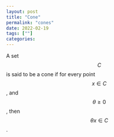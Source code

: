 ```yaml
---
layout: post
title: "Cone"
permalink: "cones"
date: 2022-02-19
tags: [""]
categories:
---
```


A set $$C$$ is said to be a cone if for every point $$x \in C$$, and $$\theta
\geq 0$$, then $$\theta x \in C$$.


